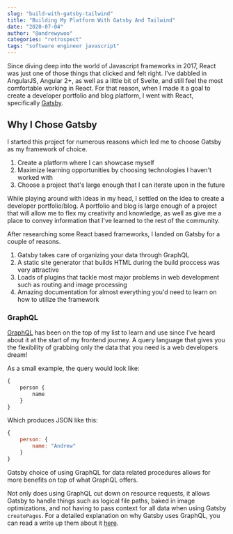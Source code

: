 ```yaml
---
slug: "build-with-gatsby-tailwind"
title: "Building My Platform With Gatsby And Tailwind"
date: "2020-07-04"
author: "@andrewywoo"
categories: "retrospect"
tags: "software engineer javascript"
---
```


<!-- TODO: Add Blog Intro Picture that also serves for SEO Preview -->

Since diving deep into the world of Javascript frameworks in 2017, React was just one of those things that clicked and felt right.
I've dabbled in AngularJS, Angular 2+, as well as a little bit of Svelte, and still feel the most comfortable working in React. For that reason,
when I made it a goal to create a developer portfolio and blog platform, I went with React, specifically [Gatsby](https://www.gatsbyjs.org/).

## Why I Chose Gatsby

I started this project for numerous reasons which led me to choose Gatsby as my framework of choice.

1. Create a platform where I can showcase myself
2. Maximize learning opportunities by choosing technologies I haven't worked with
3. Choose a project that's large enough that I can iterate upon in the future

While playing around with ideas in my head, I settled on the idea to create a developer portfolio/blog. A portfolio and blog is large enough of a project that
will allow me to flex my creativity and knowledge, as well as give me a place to convey information that I've learned to the rest of the community.

After researching some React based frameworks, I landed on Gatsby for a couple of reasons.

1. Gatsby takes care of organizing your data through GraphQL
2. A static site generator that builds HTML during the build proccess was very attractive
3. Loads of plugins that tackle most major problems in web development such as routing and image processing
4. Amazing documentation for almost everything you'd need to learn on how to utilize the framework

### GraphQL

[GraphQL](https://graphql.org/) has been on the top of my list to learn and use since I've heard about it at the start of my frontend journey. 
A query language that gives you the flexibility of grabbing only the data that you need is a web developers dream! 

As a small example, the query would look like:
```js
{
    person {
        name
    }
}
```

Which produces JSON like this:
```js
{
    person: {
        name: "Andrew"
    }
}
```

Gatsby choice of using GraphQL for data related procedures allows for more benefits on top of what GraphQL offers. 

Not only does using GraphQL cut down on resource requests, it allows Gatsby to handle things such as logical file paths, baked in image optimizations, and not having to
pass context for all data when using Gatsby `createPages`. For a detailed explanation on why Gatsby uses GraphQL, you can read a write up them about it 
[here](https://www.gatsbyjs.org/docs/why-gatsby-uses-graphql/).

<!-- Push frontend complexity into queries — many data transformations can be done at build-time within your GraphQL queries -->